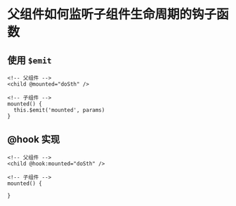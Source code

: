 # 父组件如何监听子组件生命周期的钩子函数

## 使用 `$emit`

```
<!-- 父组件 -->
<child @mounted="doSth" />

<!-- 子组件 -->
mounted() {
  this.$emit('mounted', params)
}
```

## @hook 实现

```
<!-- 父组件 -->
<child @hook:mounted="doSth" />

<!-- 子组件 -->
mounted() {
  
}
```